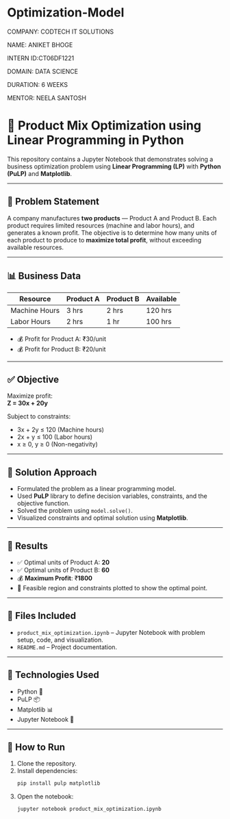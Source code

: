 # Optimization-Model
COMPANY: CODTECH IT SOLUTIONS

NAME: ANIKET BHOGE

INTERN ID:CT06DF1221

DOMAIN: DATA SCIENCE

DURATION: 6 WEEKS

MENTOR: NEELA SANTOSH
# 🧮 Product Mix Optimization using Linear Programming in Python

This repository contains a Jupyter Notebook that demonstrates solving a business optimization problem using **Linear Programming (LP)** with **Python (PuLP)** and **Matplotlib**.

---

## 📌 Problem Statement

A company manufactures **two products** — Product A and Product B. Each product requires limited resources (machine and labor hours), and generates a known profit. The objective is to determine how many units of each product to produce to **maximize total profit**, without exceeding available resources.

---

## 📊 Business Data

| Resource       | Product A | Product B | Available |
|----------------|-----------|-----------|-----------|
| Machine Hours  | 3 hrs     | 2 hrs     | 120 hrs   |
| Labor Hours    | 2 hrs     | 1 hr      | 100 hrs   |

- 💰 Profit for Product A: ₹30/unit  
- 💰 Profit for Product B: ₹20/unit

---

## ✅ Objective

Maximize profit:  
**Z = 30x + 20y**

Subject to constraints:

- 3x + 2y ≤ 120 (Machine hours)  
- 2x + y ≤ 100 (Labor hours)  
- x ≥ 0, y ≥ 0 (Non-negativity)

---

## 🧪 Solution Approach

- Formulated the problem as a linear programming model.
- Used **PuLP** library to define decision variables, constraints, and the objective function.
- Solved the problem using `model.solve()`.
- Visualized constraints and optimal solution using **Matplotlib**.

---

## 📌 Results

- ✅ Optimal units of Product A: **20**
- ✅ Optimal units of Product B: **60**
- 💰 **Maximum Profit**: ₹**1800**
- 🎯 Feasible region and constraints plotted to show the optimal point.

---

## 📁 Files Included

- `product_mix_optimization.ipynb` – Jupyter Notebook with problem setup, code, and visualization.
- `README.md` – Project documentation.

---

## 🚀 Technologies Used

- Python 🐍
- PuLP 📦
- Matplotlib 📊
- Jupyter Notebook 📒

---

## 📌 How to Run

1. Clone the repository.
2. Install dependencies:
   ```bash
   pip install pulp matplotlib
3. Open the notebook:
   ```bash
   jupyter notebook product_mix_optimization.ipynb
   
